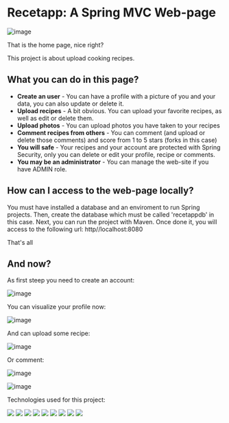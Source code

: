 # Recetapp: A Spring MVC Web-page

![image](https://user-images.githubusercontent.com/87986166/190037715-5ec10f36-4cca-4bb7-bc2e-9e884e311dca.png)

That is the home page, nice right?

This project is about upload cooking recipes.

## What you can do in this page?

- **Create an user** - You can have a profile with a picture of you and your data, you can also update or delete it.
- **Upload recipes** - A bit obvious. You can upload your favorite recipes, as well as edit or delete them.
- **Upload photos** - You can upload photos you have taken to your recipes
- **Comment recipes from others** - You can comment (and upload or delete those comments) and score from 1 to 5 stars (forks in this case)
- **You will safe** - Your recipes and your account are protected with Spring Security, only you can delete or edit your profile, recipe or comments.
- **You may be an administrator** - You can manage the web-site if you have ADMIN role.

## How can I access to the web-page locally?

You must have installed a database and an enviroment to run Spring projects.
Then, create the database which must be called 'recetappdb' in this case.
Next, you can run the project with Maven.
Once done it, you will access to the following url: http//localhost:8080 

That's all

## And now?

As first steep you need to create an account:

![image](https://user-images.githubusercontent.com/87986166/190044615-269242c6-73c4-4c7a-bc64-fa9c7b891bdb.png)

You can visualize your profile now:

![image](https://user-images.githubusercontent.com/87986166/190046497-1193cea6-660a-4c2a-80ed-d0b006b35b46.png)

And can upload some recipe:

![image](https://user-images.githubusercontent.com/87986166/190046641-c5a10951-2c69-431c-827d-34045156a9ee.png)

Or comment:

![image](https://user-images.githubusercontent.com/87986166/190046718-98782e0c-d108-4599-8383-ca7503041a7f.png)

![image](https://user-images.githubusercontent.com/87986166/190046773-59a508c8-1e2c-40fb-a7c8-797af9d595d7.png)

Technologies used for this project: 

![](https://img.shields.io/badge/Java-ED8B00?style=for-the-badge&logo=java&logoColor=white) ![](https://img.shields.io/badge/MySQL-005C84?style=for-the-badge&logo=mysql&logoColor=white) ![](https://img.shields.io/badge/Spring-6DB33F?style=for-the-badge&logo=spring&logoColor=white)
![](https://img.shields.io/badge/SpringSecurity-6DB33F?style=for-the-badge&logo=springsecurity&logoColor=white) ![](https://img.shields.io/badge/Hibernate-59666C?style=for-the-badge&logo=Hibernate&logoColor=white) ![](https://img.shields.io/badge/Thymeleaf-6DB33F?style=for-the-badge&logo=thymeleaf&logoColor=white)
![](https://img.shields.io/badge/GIT-E44C30?style=for-the-badge&logo=git&logoColor=white) ![](https://img.shields.io/badge/GitHub-100000?style=for-the-badge&logo=github&logoColor=white) ![](https://img.shields.io/badge/Spring-MVC-59666C?style=for-the-badge&logo=spring&logoColor=white)

